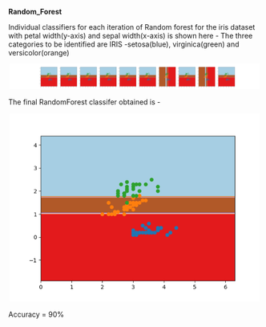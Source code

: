 
**Random_Forest**

Individual classifiers for each iteration of Random forest for the iris dataset with petal width(y-axis) and sepal width(x-axis) is shown here - The three categories to be identified are IRIS -setosa(blue), virginica(green) and versicolor(orange)
<p align = center>
<img width="500" src = "./RandomForest_n_estimators.png" >
</p>


The final RandomForest classifer obtained is - 
<p align = center>
<img width="500" src = "./RandomForest.png" >
</p>
Accuracy = 90%
